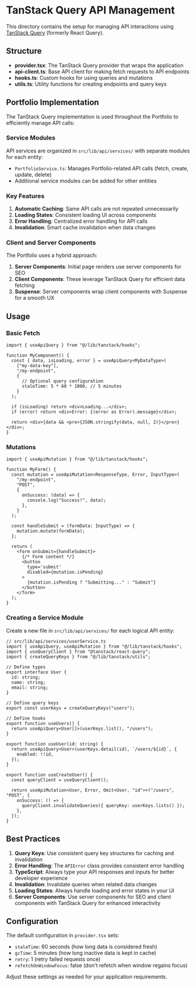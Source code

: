 # TanStack Query API Management

This directory contains the setup for managing API interactions using [TanStack Query](https://tanstack.com/query) (formerly React Query).

## Structure

- **provider.tsx**: The TanStack Query provider that wraps the application
- **api-client.ts**: Base API client for making fetch requests to API endpoints
- **hooks.ts**: Custom hooks for using queries and mutations
- **utils.ts**: Utility functions for creating endpoints and query keys

## Portfolio Implementation

The TanStack Query implementation is used throughout the Portfolio to efficiently manage API calls:

### Service Modules

API services are organized in `src/lib/api/services/` with separate modules for each entity:

- `PortfolioService.ts`: Manages Portfolio-related API calls (fetch, create, update, delete)
- Additional service modules can be added for other entities

### Key Features

1. **Automatic Caching**: Same API calls are not repeated unnecessarily
2. **Loading States**: Consistent loading UI across components
3. **Error Handling**: Centralized error handling for API calls
4. **Invalidation**: Smart cache invalidation when data changes

### Client and Server Components

The Portfolio uses a hybrid approach:

1. **Server Components**: Initial page renders use server components for SEO
2. **Client Components**: These leverage TanStack Query for efficient data fetching
3. **Suspense**: Server components wrap client components with Suspense for a smooth UX

## Usage

### Basic Fetch

```tsx
import { useApiQuery } from "@/lib/tanstack/hooks";

function MyComponent() {
  const { data, isLoading, error } = useApiQuery<MyDataType>(
    ["my-data-key"],
    "/my-endpoint",
    {
      // Optional query configuration
      staleTime: 5 * 60 * 1000, // 5 minutes
    }
  );

  if (isLoading) return <div>Loading...</div>;
  if (error) return <div>Error: {(error as Error).message}</div>;

  return <div>{data && <pre>{JSON.stringify(data, null, 2)}</pre>}</div>;
}
```

### Mutations

```tsx
import { useApiMutation } from "@/lib/tanstack/hooks";

function MyForm() {
  const mutation = useApiMutation<ResponseType, Error, InputType>(
    "/my-endpoint",
    "POST",
    {
      onSuccess: (data) => {
        console.log("Success!", data);
      },
    }
  );

  const handleSubmit = (formData: InputType) => {
    mutation.mutate(formData);
  };

  return (
    <form onSubmit={handleSubmit}>
      {/* Form content */}
      <button
        type='submit'
        disabled={mutation.isPending}
      >
        {mutation.isPending ? "Submitting..." : "Submit"}
      </button>
    </form>
  );
}
```

### Creating a Service Module

Create a new file in `src/lib/api/services/` for each logical API entity:

```tsx
// src/lib/api/services/userService.ts
import { useApiQuery, useApiMutation } from "@/lib/tanstack/hooks";
import { useQueryClient } from "@tanstack/react-query";
import { createQueryKeys } from "@/lib/tanstack/utils";

// Define types
export interface User {
  id: string;
  name: string;
  email: string;
}

// Define query keys
export const userKeys = createQueryKeys("users");

// Define hooks
export function useUsers() {
  return useApiQuery<User[]>(userKeys.list(), "/users");
}

export function useUser(id: string) {
  return useApiQuery<User>(userKeys.detail(id), `/users/${id}`, {
    enabled: !!id,
  });
}

export function useCreateUser() {
  const queryClient = useQueryClient();

  return useApiMutation<User, Error, Omit<User, "id">>("/users", "POST", {
    onSuccess: () => {
      queryClient.invalidateQueries({ queryKey: userKeys.lists() });
    },
  });
}
```

## Best Practices

1. **Query Keys**: Use consistent query key structures for caching and invalidation
2. **Error Handling**: The `APIError` class provides consistent error handling
3. **TypeScript**: Always type your API responses and inputs for better developer experience
4. **Invalidation**: Invalidate queries when related data changes
5. **Loading States**: Always handle loading and error states in your UI
6. **Server Components**: Use server components for SEO and client components with TanStack Query for enhanced interactivity

## Configuration

The default configuration in `provider.tsx` sets:

- `staleTime`: 60 seconds (how long data is considered fresh)
- `gcTime`: 5 minutes (how long inactive data is kept in cache)
- `retry`: 1 (retry failed requests once)
- `refetchOnWindowFocus`: false (don't refetch when window regains focus)

Adjust these settings as needed for your application requirements.
